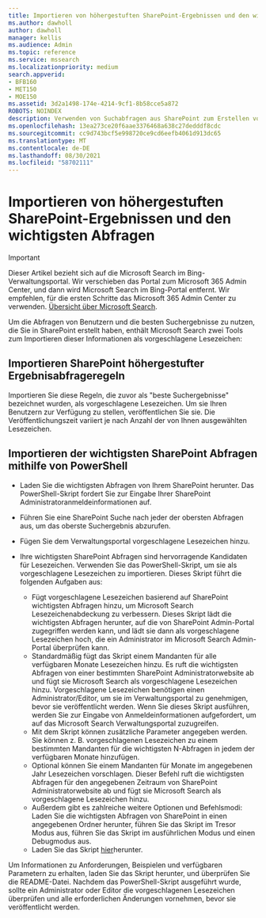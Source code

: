 ```yaml
---
title: Importieren von höhergestuften SharePoint-Ergebnissen und den wichtigsten Abfragen
ms.author: dawholl
author: dawholl
manager: kellis
ms.audience: Admin
ms.topic: reference
ms.service: mssearch
ms.localizationpriority: medium
search.appverid:
- BFB160
- MET150
- MOE150
ms.assetid: 3d2a1498-174e-4214-9cf1-8b58cce5a872
ROBOTS: NOINDEX
description: Verwenden von Suchabfragen aus SharePoint zum Erstellen von Arbeitsergebnissen für Microsoft Search
ms.openlocfilehash: 13ea273ce20f6aae3376468a638c27dedddf8cdc
ms.sourcegitcommit: cc9d743bcf5e998720ce9cd6eefb4061d913dc65
ms.translationtype: MT
ms.contentlocale: de-DE
ms.lasthandoff: 08/30/2021
ms.locfileid: "58702111"
---
```

# <a name="import-sharepoint-promoted-results-and-top-queries"></a>Importieren von höhergestuften SharePoint-Ergebnissen und den wichtigsten Abfragen

> [!IMPORTANT]
> Dieser Artikel bezieht sich auf die Microsoft Search im Bing-Verwaltungsportal. Wir verschieben das Portal zum Microsoft 365 Admin Center, und dann wird Microsoft Search im Bing-Portal entfernt. Wir empfehlen, für die ersten Schritte das Microsoft 365 Admin Center zu verwenden. [Übersicht über Microsoft Search](overview-microsoft-search.md).
    
Um die Abfragen von Benutzern und die besten Suchergebnisse zu nutzen, die Sie in SharePoint erstellt haben, enthält Microsoft Search zwei Tools zum Importieren dieser Informationen als vorgeschlagene Lesezeichen: 
  
## <a name="import-sharepoint-promoted-result-query-rules"></a>Importieren SharePoint höhergestufter Ergebnisabfrageregeln

Importieren Sie diese Regeln, die zuvor als "beste Suchergebnisse" bezeichnet wurden, als vorgeschlagene Lesezeichen. Um sie Ihren Benutzern zur Verfügung zu stellen, veröffentlichen Sie sie. Die Veröffentlichungszeit variiert je nach Anzahl der von Ihnen ausgewählten Lesezeichen.
  
## <a name="import-top-sharepoint-queries-using-powershell"></a>Importieren der wichtigsten SharePoint Abfragen mithilfe von PowerShell

- Laden Sie die wichtigsten Abfragen von Ihrem SharePoint herunter. Das PowerShell-Skript fordert Sie zur Eingabe Ihrer SharePoint Administratoranmeldeinformationen auf.
    
- Führen Sie eine SharePoint Suche nach jeder der obersten Abfragen aus, um das oberste Suchergebnis abzurufen.
    
- Fügen Sie dem Verwaltungsportal vorgeschlagene Lesezeichen hinzu.
    
- Ihre wichtigsten SharePoint Abfragen sind hervorragende Kandidaten für Lesezeichen. Verwenden Sie das PowerShell-Skript, um sie als vorgeschlagene Lesezeichen zu importieren. Dieses Skript führt die folgenden Aufgaben aus:
    - Fügt vorgeschlagene Lesezeichen basierend auf SharePoint wichtigsten Abfragen hinzu, um Microsoft Search Lesezeichenabdeckung zu verbessern. Dieses Skript lädt die wichtigsten Abfragen herunter, auf die von SharePoint Admin-Portal zugegriffen werden kann, und lädt sie dann als vorgeschlagene Lesezeichen hoch, die ein Administrator im Microsoft Search Admin-Portal überprüfen kann.
    - Standardmäßig fügt das Skript einem Mandanten für alle verfügbaren Monate Lesezeichen hinzu. Es ruft die wichtigsten Abfragen von einer bestimmten SharePoint Administratorwebsite ab und fügt sie Microsoft Search als vorgeschlagene Lesezeichen hinzu. Vorgeschlagene Lesezeichen benötigen einen Administrator/Editor, um sie im Verwaltungsportal zu genehmigen, bevor sie veröffentlicht werden. Wenn Sie dieses Skript ausführen, werden Sie zur Eingabe von Anmeldeinformationen aufgefordert, um auf das Microsoft Search Verwaltungsportal zuzugreifen.
    - Mit dem Skript können zusätzliche Parameter angegeben werden. Sie können z. B. vorgeschlagenen Lesezeichen zu einem bestimmten Mandanten für die wichtigsten N-Abfragen in jedem der verfügbaren Monate hinzufügen.
    - Optional können Sie einem Mandanten für Monate im angegebenen Jahr Lesezeichen vorschlagen. Dieser Befehl ruft die wichtigsten Abfragen für den angegebenen Zeitraum von SharePoint Administratorwebsite ab und fügt sie Microsoft Search als vorgeschlagene Lesezeichen hinzu.
    - Außerdem gibt es zahlreiche weitere Optionen und Befehlsmodi: Laden Sie die wichtigsten Abfragen von SharePoint in einen angegebenen Ordner herunter, führen Sie das Skript im Tresor Modus aus, führen Sie das Skript im ausführlichen Modus und einen Debugmodus aus.
    - Laden Sie das Skript [hier](https://www.bingforbusiness.com/distribution/SharepointTopQueryBookmarks.zip)herunter. 

Um Informationen zu Anforderungen, Beispielen und verfügbaren Parametern zu erhalten, laden Sie das Skript herunter, und überprüfen Sie die README-Datei. Nachdem das PowerShell-Skript ausgeführt wurde, sollte ein Administrator oder Editor die vorgeschlagenen Lesezeichen überprüfen und alle erforderlichen Änderungen vornehmen, bevor sie veröffentlicht werden.